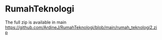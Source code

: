 # RumahTeknologi
 
The full zip is available in main https://github.com/ArdineJ/RumahTeknologi/blob/main/rumah_teknologi2.zip
